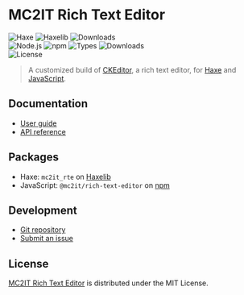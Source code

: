 # MC2IT Rich Text Editor
![Haxe](https://badgen.net/badge/haxe/%3E%3D4.1.0/green) ![Haxelib](https://badgen.net/haxelib/v/mc2it_rte) ![Downloads](https://badgen.net/haxelib/d/mc2it_rte)  
![Node.js](https://badgen.net/npm/node/@mc2it/rich-text-editor) ![npm](https://badgen.net/npm/v/@mc2it/rich-text-editor) ![Types](https://badgen.net/npm/types/@mc2it/rich-text-editor) ![Downloads](https://badgen.net/npm/dt/@mc2it/rich-text-editor)  
![License](https://badgen.net/badge/license/MIT/blue)

> A customized build of [CKEditor](https://ckeditor.com/ckeditor-5), a rich text editor,
> for [Haxe](https://haxe.org) and [JavaScript](https://developer.mozilla.org/en-US/docs/Web/JavaScript).

## Documentation
- [User guide](https://docs.sabcomputer.com/rich-text-editor)
- [API reference](https://api.sabcomputer.com/rich-text-editor)

## Packages
- Haxe: `mc2it_rte` on [Haxelib](https://lib.haxe.org/p/mc2it_rte)
- JavaScript: `@mc2it/rich-text-editor` on [npm](https://www.npmjs.com/package/@mc2it/rich-text-editor)

## Development
- [Git repository](https://github.com/mc2it/rich-text-editor)
- [Submit an issue](https://github.com/mc2it/rich-text-editor/issues)

## License
[MC2IT Rich Text Editor](https://docs.sabcomputer.com/rich-text-editor) is distributed under the MIT License.
